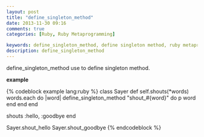 ```yaml
---
layout: post
title: "define_singleton_method"
date: 2013-11-30 09:16
comments: true
categories: [Ruby, Ruby Metaprogramming]

keywords: define_singleton_method, define singleton method, ruby metaprogramming
description: define_singleton_method
---
```


<p>
  define_singleton_method use to define singleton method.
</p>

<p>
  <strong>example</strong>
</p>

{% codeblock example lang:ruby %}
class Sayer
  def self.shouts(*words)
    words.each do |word|
      define_singleton_method "shout_#{word}" do
        p word
      end
    end
  end

  shouts :hello, :goodbye
end

Sayer.shout_hello
Sayer.shout_goodbye
{% endcodeblock %}